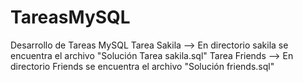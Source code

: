 # TareasMySQL
Desarrollo de Tareas MySQL
Tarea Sakila --> En directorio sakila se encuentra el archivo "Solución Tarea sakila.sql"
Tarea Friends --> En directorio Friends se encuentra el archivo "Solución friends.sql"

